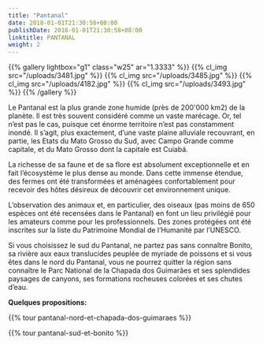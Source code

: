 ```yaml
---
title: "Pantanal"
date: 2018-01-01T21:30:58+08:00
publishDate: 2018-01-01T21:30:58+08:00
linktitle: PANTANAL
weight: 2
---
```

{{% gallery lightbox="g1" class="w25" ar="1.3333" %}}
  {{% cl_img src="/uploads/3481.jpg" %}}
  {{% cl_img src="/uploads/3485.jpg" %}}
  {{% cl_img src="/uploads/4182.jpg" %}}
  {{% cl_img src="/uploads/3493.jpg" %}}
{{% /gallery %}}

Le Pantanal est la plus grande zone humide (près de 200'000 km2) de la planète. Il est très souvent considéré comme un vaste marécage. Or, tel n’est pas le cas, puisque cet énorme territoire n’est pas constamment inondé. Il s’agit, plus exactement, d’une vaste plaine alluviale recouvrant, en partie, les Etats du Mato Grosso du Sud, avec Campo Grande comme capitale, et du Mato Grosso dont la capitale est Cuiabá.

La richesse de sa faune et de sa flore est absolument exceptionnelle et en fait l’écosystème le plus dense au monde. Dans cette immense étendue, des fermes ont été transformées et aménagées confortablement pour recevoir des hôtes désireux de découvrir cet environnement unique.

L’observation des animaux et, en particulier, des oiseaux (pas moins de 650 espèces ont été recensées dans le Pantanal) en font un lieu privilégié pour les amateurs comme pour les professionnels. Des zones protégées ont été inscrites sur la liste du Patrimoine Mondial de l’Humanité par l’UNESCO.

Si vous choisissez le sud du Pantanal, ne partez pas sans connaître Bonito, sa rivière aux eaux translucides peuplée de myriade de poissons et si vous êtes dans le nord du Pantanal, vous ne pourrez quitter la région sans connaître le Parc National de la Chapada dos Guimarães et ses splendides paysages de canyons, ses formations rocheuses colorées et ses chutes d’eau.

**Quelques propositions:**

{{% tour pantanal-nord-et-chapada-dos-guimaraes %}}

{{% tour pantanal-sud-et-bonito %}}

